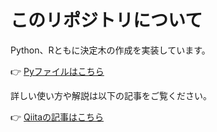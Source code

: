 # このリポジトリについて

Python、Rともに決定木の作成を実装しています。

👉 [Pyファイルはこちら](https://github.com/iwakazusuwa/py_tree)

詳しい使い方や解説は以下の記事をご覧ください。

👉 [Qiitaの記事はこちら](https://qiita.com/iwakazusuwa/items/56902cf05c676777237d)
